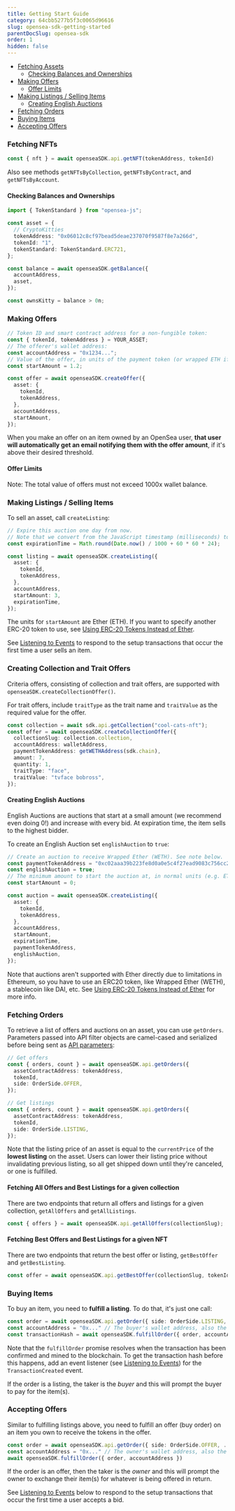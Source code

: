```yaml
---
title: Getting Start Guide
category: 64cbb5277b5f3c0065d96616
slug: opensea-sdk-getting-started
parentDocSlug: opensea-sdk
order: 1
hidden: false
---
```


- [Fetching Assets](#fetching-assets)
  - [Checking Balances and Ownerships](#checking-balances-and-ownerships)
- [Making Offers](#making-offers)
  - [Offer Limits](#offer-limits)
- [Making Listings / Selling Items](#making-listings--selling-items)
  - [Creating English Auctions](#creating-english-auctions)
- [Fetching Orders](#fetching-orders)
- [Buying Items](#buying-items)
- [Accepting Offers](#accepting-offers)

### Fetching NFTs

```TypeScript
const { nft } = await openseaSDK.api.getNFT(tokenAddress, tokenId)
```

Also see methods `getNFTsByCollection`, `getNFTsByContract`, and `getNFTsByAccount`.

#### Checking Balances and Ownerships

```typescript
import { TokenStandard } from "opensea-js";

const asset = {
  // CryptoKitties
  tokenAddress: "0x06012c8cf97bead5deae237070f9587f8e7a266d",
  tokenId: "1",
  tokenStandard: TokenStandard.ERC721,
};

const balance = await openseaSDK.getBalance({
  accountAddress,
  asset,
});

const ownsKitty = balance > 0n;
```

### Making Offers

```typescript
// Token ID and smart contract address for a non-fungible token:
const { tokenId, tokenAddress } = YOUR_ASSET;
// The offerer's wallet address:
const accountAddress = "0x1234...";
// Value of the offer, in units of the payment token (or wrapped ETH if none is specified)
const startAmount = 1.2;

const offer = await openseaSDK.createOffer({
  asset: {
    tokenId,
    tokenAddress,
  },
  accountAddress,
  startAmount,
});
```

When you make an offer on an item owned by an OpenSea user, **that user will automatically get an email notifying them with the offer amount**, if it's above their desired threshold.

#### Offer Limits

Note: The total value of offers must not exceed 1000x wallet balance.

### Making Listings / Selling Items

To sell an asset, call `createListing`:

```typescript
// Expire this auction one day from now.
// Note that we convert from the JavaScript timestamp (milliseconds) to seconds:
const expirationTime = Math.round(Date.now() / 1000 + 60 * 60 * 24);

const listing = await openseaSDK.createListing({
  asset: {
    tokenId,
    tokenAddress,
  },
  accountAddress,
  startAmount: 3,
  expirationTime,
});
```

The units for `startAmount` are Ether (ETH). If you want to specify another ERC-20 token to use, see [Using ERC-20 Tokens Instead of Ether](#using-erc-20-tokens-instead-of-ether).

See [Listening to Events](#listening-to-events) to respond to the setup transactions that occur the first time a user sells an item.

### Creating Collection and Trait Offers

Criteria offers, consisting of collection and trait offers, are supported with `openseaSDK.createCollectionOffer()`.

For trait offers, include `traitType` as the trait name and `traitValue` as the required value for the offer.

```typescript
const collection = await sdk.api.getCollection("cool-cats-nft");
const offer = await openseaSDK.createCollectionOffer({
  collectionSlug: collection.collection,
  accountAddress: walletAddress,
  paymentTokenAddress: getWETHAddress(sdk.chain),
  amount: 7,
  quantity: 1,
  traitType: "face",
  traitValue: "tvface bobross",
});
```

#### Creating English Auctions

English Auctions are auctions that start at a small amount (we recommend even doing 0!) and increase with every bid. At expiration time, the item sells to the highest bidder.

To create an English Auction set `englishAuction` to `true`:

```typescript
// Create an auction to receive Wrapped Ether (WETH). See note below.
const paymentTokenAddress = "0xc02aaa39b223fe8d0a0e5c4f27ead9083c756cc2";
const englishAuction = true;
// The minimum amount to start the auction at, in normal units (e.g. ETH)
const startAmount = 0;

const auction = await openseaSDK.createListing({
  asset: {
    tokenId,
    tokenAddress,
  },
  accountAddress,
  startAmount,
  expirationTime,
  paymentTokenAddress,
  englishAuction,
});
```

Note that auctions aren't supported with Ether directly due to limitations in Ethereum, so you have to use an ERC20 token, like Wrapped Ether (WETH), a stablecoin like DAI, etc. See [Using ERC-20 Tokens Instead of Ether](#using-erc-20-tokens-instead-of-ether) for more info.

### Fetching Orders

To retrieve a list of offers and auctions on an asset, you can use `getOrders`. Parameters passed into API filter objects are camel-cased and serialized before being sent as [API parameters](https://docs.opensea.io/v2.0/reference):

```typescript
// Get offers
const { orders, count } = await openseaSDK.api.getOrders({
  assetContractAddress: tokenAddress,
  tokenId,
  side: OrderSide.OFFER,
});

// Get listings
const { orders, count } = await openseaSDK.api.getOrders({
  assetContractAddress: tokenAddress,
  tokenId,
  side: OrderSide.LISTING,
});
```

Note that the listing price of an asset is equal to the `currentPrice` of the **lowest listing** on the asset. Users can lower their listing price without invalidating previous listing, so all get shipped down until they're canceled, or one is fulfilled.

#### Fetching All Offers and Best Listings for a given collection

There are two endpoints that return all offers and listings for a given collection, `getAllOffers` and `getAllListings`.

```typescript
const { offers } = await openseaSDK.api.getAllOffers(collectionSlug);
```

#### Fetching Best Offers and Best Listings for a given NFT

There are two endpoints that return the best offer or listing, `getBestOffer` and `getBestListing`.

```typescript
const offer = await openseaSDK.api.getBestOffer(collectionSlug, tokenId);
```

### Buying Items

To buy an item, you need to **fulfill a listing**. To do that, it's just one call:

```typescript
const order = await openseaSDK.api.getOrder({ side: OrderSide.LISTING, ... })
const accountAddress = "0x..." // The buyer's wallet address, also the taker
const transactionHash = await openseaSDK.fulfillOrder({ order, accountAddress })
```

Note that the `fulfillOrder` promise resolves when the transaction has been confirmed and mined to the blockchain. To get the transaction hash before this happens, add an event listener (see [Listening to Events](#listening-to-events)) for the `TransactionCreated` event.

If the order is a listing, the taker is the _buyer_ and this will prompt the buyer to pay for the item(s).

### Accepting Offers

Similar to fulfilling listings above, you need to fulfill an offer (buy order) on an item you own to receive the tokens in the offer.

```typescript
const order = await openseaSDK.api.getOrder({ side: OrderSide.OFFER, ... })
const accountAddress = "0x..." // The owner's wallet address, also the taker
await openseaSDK.fulfillOrder({ order, accountAddress })
```

If the order is an offer, then the taker is the _owner_ and this will prompt the owner to exchange their item(s) for whatever is being offered in return.

See [Listening to Events](#listening-to-events) below to respond to the setup transactions that occur the first time a user accepts a bid.
